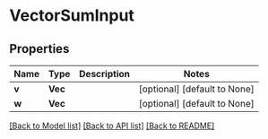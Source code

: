 # VectorSumInput

## Properties
Name | Type | Description | Notes
------------ | ------------- | ------------- | -------------
**v** | **Vec<f64>** |  | [optional] [default to None]
**w** | **Vec<f64>** |  | [optional] [default to None]

[[Back to Model list]](../README.md#documentation-for-models) [[Back to API list]](../README.md#documentation-for-api-endpoints) [[Back to README]](../README.md)


